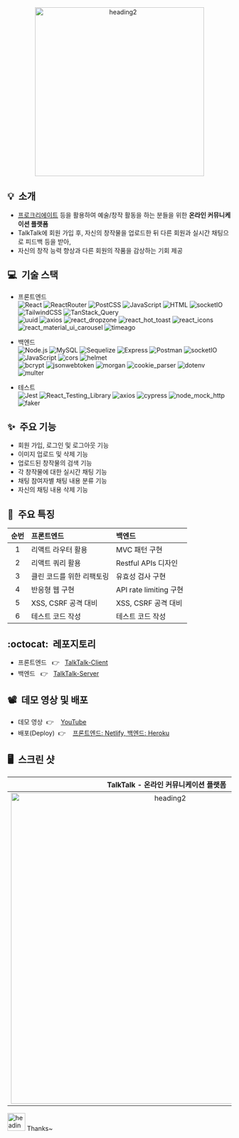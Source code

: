 <div align = center>
<img width="380" alt="heading2" src="https://user-images.githubusercontent.com/53497516/219250095-efea0217-bc8a-4062-8ffc-f3b6956388dd.png">
</div>


## :bulb:&nbsp;&nbsp;소개
- [프로크리에이트](https://apps.apple.com/kr/app/procreate/id425073498) 등을 활용하여 예술/창작 활동을 하는 분들을 위한 <strong>온라인 커뮤니케이션 플랫폼</strong>
- TalkTalk에 회원 가입 후, 자신의 창작물을 업로드한 뒤 다른 회원과 실시간 채팅으로 피드백 등을 받아,
- 자신의 창작 능력 향상과 다른 회원의 작품을 감상하는 기회 제공

## :computer:&nbsp;&nbsp;기술 스택
- 프론트엔드 </br>
![React](https://img.shields.io/badge/-React-007ACC?style=flat&logo=React)
![ReactRouter](https://img.shields.io/badge/-ReactRouter-yellowgreen?style=flat&logo=ReactRouter) 
![PostCSS](https://img.shields.io/badge/-PostCSS-green?style=flat&logo=PostCss) 
![JavaScript](https://img.shields.io/badge/-JavaScript-%23F7DF1C?style=flate&logo=javascript&logoColor=000000&labelColor=%23F7DF1C&color=%23F7DF1C) 
![HTML](https://img.shields.io/badge/-HTML5-F05032?style=flate&logo=html5&logoColor=ffffff) 
![socketIO](https://img.shields.io/badge/-socketIO-blueviolet?style=flat&logo=socketIO) 
![TailwindCSS](https://img.shields.io/badge/-Tailwind_CSS-lightgrey?style=flat&logo=TailwindCSS) 
![TanStack_Query](https://img.shields.io/badge/-TanStack_Query-orange?style=flat&logo=TanStack_Query) </br>
![uuid](https://img.shields.io/badge/-uuid-blueviolet?style=flat&logo=uuid) 
![axios](https://img.shields.io/badge/-axios-lightgrey?style=flat&logo=axios) 
![react_dropzone](https://img.shields.io/badge/-react_dropzone-blue?style=flat&logo=react_dropzone) 
![react_hot_toast](https://img.shields.io/badge/-react_hot_toast-green?style=flat&logo=react_hot_toast) 
![react_icons](https://img.shields.io/badge/-react_icons-orange?style=flat&logo=react_icons) 
![react_material_ui_carousel](https://img.shields.io/badge/-react_material_ui_carousel-9cf?style=flat&logo=react_material_ui_carousel) 
![timeago](https://img.shields.io/badge/-timeago-yellowgreen?style=flat&logo=timeago)

- 백엔드 </br>
![Node.js](https://img.shields.io/badge/-Node.js-grey?style=flat&logo=Node.js) 
![MySQL](https://img.shields.io/badge/-MySQL-lightgrey?style=flat&logo=MySQL) 
![Sequelize](https://img.shields.io/badge/-Sequelize-green?style=flat&logo=Sequelize) 
![Express](https://img.shields.io/badge/-Express-yellow?style=flat&logo=Express) 
![Postman](https://img.shields.io/badge/-Postman-grey?style=flat&logo=Postman) 
![socketIO](https://img.shields.io/badge/-socketIO-blueviolet?style=flat&logo=socketIO) 
![JavaScript](https://img.shields.io/badge/-JavaScript-%23F7DF1Cstyle=flate&logo=javascript&logoColor=000000&labelColor=%23F7DF1C&color=%23F7DF1C) 
![cors](https://img.shields.io/badge/-cors-orange?style=flat&logo=cors) 
![helmet](https://img.shields.io/badge/-helmet-brightgreen?style=flat&logo=helmet) </br>
![bcrypt](https://img.shields.io/badge/-bcrypt-lightgrey?style=flat&logo=bcrypt) 
![jsonwebtoken](https://img.shields.io/badge/-jsonwebtoken-blue?style=flat&logo=jsonwebtoken) 
![morgan](https://img.shields.io/badge/-morgan-green?style=flat&logo=morgan) 
![cookie_parser](https://img.shields.io/badge/-cookie_parser-lightgrey?style=flat&logo=cookie_parser) 
![dotenv](https://img.shields.io/badge/-dotenv-orange?style=flat&logo=dotenv) 
![multer](https://img.shields.io/badge/-multer-green?style=flat&logo=multer)

- 테스트 </br>
![Jest](https://img.shields.io/badge/-Jest-007ACC?style=flate&logo=Jest)
![React_Testing_Library](https://img.shields.io/badge/-React_Testing_Library-brightgreen?style=flate&logo=React_Testing_Library)
![axios](https://img.shields.io/badge/-axios-lightgrey?style=flat&logo=axios) 
![cypress](https://img.shields.io/badge/-cypress-blue?style=flate&logo=cypress)
![node_mock_http](https://img.shields.io/badge/-node_mock_http-orange?style=flate&logo=node_mock_http)
![faker](https://img.shields.io/badge/-faker-red?style=flate&logo=faker)

## :sparkles:&nbsp;&nbsp;주요 기능
- 회원 가입, 로그인 및 로그아웃 기능
- 이미지 업로드 및 삭제 기능
- 업로드된 창작물의 검색 기능
- 각 창작물에 대한 실시간 채팅 기능
- 채팅 참여자별 채팅 내용 분류 기능
- 자신의 채팅 내용 삭제 기능

## :raised_hands:&nbsp;&nbsp;주요 특징
|**순번**|**프론트엔드**|**백엔드**|
|:--:|:--|:--|
|1|리액트 라우터 활용|MVC 패턴 구현|
|2|리액트 쿼리 활용|Restful APIs 디자인|
|3|클린 코드를 위한 리팩토링|유효성 검사 구현|
|4|반응형 웹 구현|API rate limiting 구현|
|5|XSS, CSRF 공격 대비|XSS, CSRF 공격 대비|
|6|테스트 코드 작성|테스트 코드 작성|

## :octocat:&nbsp;&nbsp;레포지토리
- 프론트엔드 &nbsp;&nbsp;:point_right: &nbsp;&nbsp;[TalkTalk-Client](https://github.com/tree698/TalkTalk-Client)
- 백엔드 &nbsp;&nbsp;:point_right: &nbsp;&nbsp;[TalkTalk-Server](https://github.com/tree698/TalkTalk-Server)

## :film_projector:&nbsp;&nbsp;데모 영상 및 배포
- 데모 영상&nbsp;&nbsp;:point_right: &nbsp;&nbsp; [YouTube](https://www.youtube.com/watch?v=mwA80IG69IE)
- 배포(Deploy)&nbsp;&nbsp;:point_right: &nbsp;&nbsp; [프론트엔드: Netlify, 백엔드: Heroku](https://talk698.netlify.app/)

## :desktop_computer:&nbsp;&nbsp;스크린 샷
|**TalkTalk - 온라인 커뮤니케이션 플랫폼**|
|:--:|
|<img width="700" alt="heading2" src="https://user-images.githubusercontent.com/53497516/219944802-ade6cc41-cec5-4cd8-8a8b-39f96a8a46d3.jpg">|

<div align = left>
<img width="40" alt="heading2" src="https://user-images.githubusercontent.com/53497516/219231327-87e54a2e-d00b-48bd-83b2-49ccc5b6ffc4.png"> <span>Thanks~</span>
</div>

